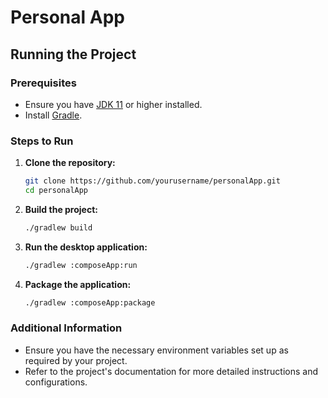 # Personal App

## Running the Project

### Prerequisites
- Ensure you have [JDK 11](https://www.oracle.com/java/technologies/javase-jdk11-downloads.html) or higher installed.
- Install [Gradle](https://gradle.org/install/).

### Steps to Run

1. **Clone the repository:**
   ```sh
   git clone https://github.com/yourusername/personalApp.git
   cd personalApp
   ```

2. **Build the project:**
   ```sh
   ./gradlew build
   ```

3. **Run the desktop application:**
   ```sh
   ./gradlew :composeApp:run
   ```

4. **Package the application:**
   ```sh
   ./gradlew :composeApp:package
   ```

### Additional Information
- Ensure you have the necessary environment variables set up as required by your project.
- Refer to the project's documentation for more detailed instructions and configurations.

